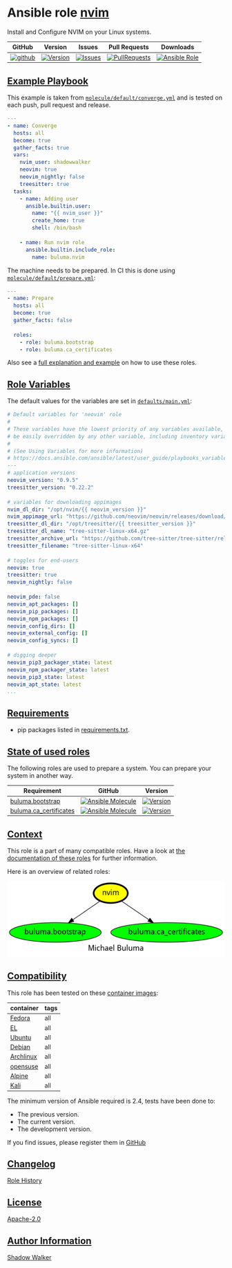 # Ansible role [nvim](https://galaxy.ansible.com/ui/standalone/roles/buluma/nvim/documentation)

Install and Configure NVIM on your Linux systems.

|GitHub|Version|Issues|Pull Requests|Downloads|
|------|-------|------|-------------|---------|
|[![github](https://github.com/buluma/ansible-role-nvim/actions/workflows/molecule.yml/badge.svg)](https://github.com/buluma/ansible-role-nvim/actions/workflows/molecule.yml)|[![Version](https://img.shields.io/github/release/buluma/ansible-role-nvim.svg)](https://github.com/buluma/ansible-role-nvim/releases/)|[![Issues](https://img.shields.io/github/issues/buluma/ansible-role-nvim.svg)](https://github.com/buluma/ansible-role-nvim/issues/)|[![PullRequests](https://img.shields.io/github/issues-pr-closed-raw/buluma/ansible-role-nvim.svg)](https://github.com/buluma/ansible-role-nvim/pulls/)|[![Ansible Role](https://img.shields.io/ansible/role/d/buluma/nvim)](https://galaxy.ansible.com/ui/standalone/roles/buluma/nvim/documentation)|

## [Example Playbook](#example-playbook)

This example is taken from [`molecule/default/converge.yml`](https://github.com/buluma/ansible-role-nvim/blob/master/molecule/default/converge.yml) and is tested on each push, pull request and release.

```yaml
---
- name: Converge
  hosts: all
  become: true
  gather_facts: true
  vars:
    nvim_user: shadowwalker
    neovim: true
    neovim_nightly: false
    treesitter: true
  tasks:
    - name: Adding user
      ansible.builtin.user:
        name: "{{ nvim_user }}"
        create_home: true
        shell: /bin/bash

    - name: Run nvim role
      ansible.builtin.include_role:
        name: buluma.nvim
```

The machine needs to be prepared. In CI this is done using [`molecule/default/prepare.yml`](https://github.com/buluma/ansible-role-nvim/blob/master/molecule/default/prepare.yml):

```yaml
---
- name: Prepare
  hosts: all
  become: true
  gather_facts: false

  roles:
    - role: buluma.bootstrap
    - role: buluma.ca_certificates
```

Also see a [full explanation and example](https://buluma.github.io/how-to-use-these-roles.html) on how to use these roles.

## [Role Variables](#role-variables)

The default values for the variables are set in [`defaults/main.yml`](https://github.com/buluma/ansible-role-nvim/blob/master/defaults/main.yml):

```yaml
# Default variables for 'neovim' role
#
# These variables have the lowest priority of any variables available, and can
# be easily overridden by any other variable, including inventory variables.
#
# (See Using Variables for more information)
# https://docs.ansible.com/ansible/latest/user_guide/playbooks_variables.html#playbooks-variables
---
# application versions
neovim_version: "0.9.5"
treesitter_version: "0.22.2"

# variables for downloading appimages
nvim_dl_dir: "/opt/nvim/{{ neovim_version }}"
nvim_appimage_url: "https://github.com/neovim/neovim/releases/download/v{{ neovim_version }}/nvim.appimage"
treesitter_dl_dir: "/opt/treesitter/{{ treesitter_version }}"
treesitter_dl_name: "tree-sitter-linux-x64.gz"
treesitter_archive_url: "https://github.com/tree-sitter/tree-sitter/releases/download/v{{ treesitter_version }}/{{ treesitter_dl_name }}"
treesitter_filename: "tree-sitter-linux-x64"

# toggles for end-users
neovim: true
treesitter: true
neovim_nightly: false

neovim_pde: false
neovim_apt_packages: []
neovim_pip_packages: []
neovim_npm_packages: []
neovim_config_dirs: []
neovim_external_config: []
neovim_config_syncs: []

# digging deeper
neovim_pip3_packager_state: latest
neovim_npm_packager_state: latest
neovim_pip3_state: latest
neovim_apt_state: latest
...
```

## [Requirements](#requirements)

- pip packages listed in [requirements.txt](https://github.com/buluma/ansible-role-nvim/blob/master/requirements.txt).

## [State of used roles](#state-of-used-roles)

The following roles are used to prepare a system. You can prepare your system in another way.

| Requirement | GitHub | Version |
|-------------|--------|--------|
|[buluma.bootstrap](https://galaxy.ansible.com/buluma/bootstrap)|[![Ansible Molecule](https://github.com/buluma/ansible-role-bootstrap/actions/workflows/molecule.yml/badge.svg)](https://github.com/buluma/ansible-role-bootstrap/actions/workflows/molecule.yml)|[![Version](https://img.shields.io/github/release/buluma/ansible-role-bootstrap.svg)](https://github.com/shadowwalker/ansible-role-bootstrap)|
|[buluma.ca_certificates](https://galaxy.ansible.com/buluma/ca_certificates)|[![Ansible Molecule](https://github.com/buluma/ansible-role-ca_certificates/actions/workflows/molecule.yml/badge.svg)](https://github.com/buluma/ansible-role-ca_certificates/actions/workflows/molecule.yml)|[![Version](https://img.shields.io/github/release/buluma/ansible-role-ca_certificates.svg)](https://github.com/shadowwalker/ansible-role-ca_certificates)|

## [Context](#context)

This role is a part of many compatible roles. Have a look at [the documentation of these roles](https://buluma.github.io/) for further information.

Here is an overview of related roles:

![dependencies](https://raw.githubusercontent.com/buluma/ansible-role-nvim/png/requirements.png "Dependencies")

## [Compatibility](#compatibility)

This role has been tested on these [container images](https://hub.docker.com/u/buluma):

|container|tags|
|---------|----|
|[Fedora](https://hub.docker.com/r/buluma/fedora)|all|
|[EL](https://hub.docker.com/r/buluma/enterpriselinux)|all|
|[Ubuntu](https://hub.docker.com/r/buluma/ubuntu)|all|
|[Debian](https://hub.docker.com/r/buluma/debian)|all|
|[Archlinux](https://hub.docker.com/r/buluma/archlinux)|all|
|[opensuse](https://hub.docker.com/r/buluma/opensuse)|all|
|[Alpine](https://hub.docker.com/r/buluma/alpine)|all|
|[Kali](https://hub.docker.com/r/buluma/kali)|all|

The minimum version of Ansible required is 2.4, tests have been done to:

- The previous version.
- The current version.
- The development version.

If you find issues, please register them in [GitHub](https://github.com/buluma/ansible-role-nvim/issues)

## [Changelog](#changelog)

[Role History](https://github.com/buluma/ansible-role-nvim/blob/master/CHANGELOG.md)

## [License](#license)

[Apache-2.0](https://github.com/buluma/ansible-role-nvim/blob/master/LICENSE)

## [Author Information](#author-information)

[Shadow Walker](https://buluma.github.io/)

